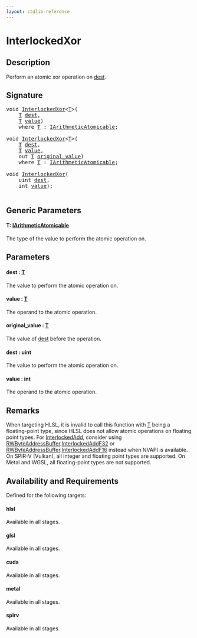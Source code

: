 ```yaml
---
layout: stdlib-reference
---
```


# InterlockedXor

## Description

Perform an atomic xor operation on <span class='code'><a href="interlockedxor-0b.html#decl-dest" class="code_param">dest</a></span>.



## Signature 

<pre>
<span class="code_keyword">void</span> <a href="interlockedxor-0b.html">InterlockedXor</a>&lt;<a href="interlockedxor-0b.html#typeparam-T" class="code_type">T</a>&gt;(
    <a href="interlockedxor-0b.html#typeparam-T" class="code_type">T</a> <a href="interlockedxor-0b.html#decl-dest" class="code_param">dest</a>,
    <a href="interlockedxor-0b.html#typeparam-T" class="code_type">T</a> <a href="interlockedxor-0b.html#decl-value" class="code_param">value</a>)
    <span class='code_keyword'>where</span> <a href="interlockedxor-0b.html#typeparam-T" class="code_type">T</a> : <a href="../interfaces/iarithmeticatomicable-01b/index.html" class="code_type">IArithmeticAtomicable</a>;

<span class="code_keyword">void</span> <a href="interlockedxor-0b.html">InterlockedXor</a>&lt;<a href="interlockedxor-0b.html#typeparam-T" class="code_type">T</a>&gt;(
    <a href="interlockedxor-0b.html#typeparam-T" class="code_type">T</a> <a href="interlockedxor-0b.html#decl-dest" class="code_param">dest</a>,
    <a href="interlockedxor-0b.html#typeparam-T" class="code_type">T</a> <a href="interlockedxor-0b.html#decl-value" class="code_param">value</a>,
    <span class="code_keyword">out</span> <a href="interlockedxor-0b.html#typeparam-T" class="code_type">T</a> <a href="interlockedxor-0b.html#decl-original_value" class="code_param">original_value</a>)
    <span class='code_keyword'>where</span> <a href="interlockedxor-0b.html#typeparam-T" class="code_type">T</a> : <a href="../interfaces/iarithmeticatomicable-01b/index.html" class="code_type">IArithmeticAtomicable</a>;

<span class="code_keyword">void</span> <a href="interlockedxor-0b.html">InterlockedXor</a>(
    <span class="code_keyword">uint</span> <a href="interlockedxor-0b.html#decl-dest" class="code_param">dest</a>,
    <span class="code_keyword">int</span> <a href="interlockedxor-0b.html#decl-value" class="code_param">value</a>);

</pre>

## Generic Parameters

####  <a id="typeparam-T"></a>T: [IArithmeticAtomicable](../interfaces/iarithmeticatomicable-01b/index)
The type of the value to perform the atomic operation on.


## Parameters

####  <a id="decl-dest"></a>dest  : [T](interlockedxor-0b#typeparam-T)
The value to perform the atomic operation on.

####  <a id="decl-value"></a>value  : [T](interlockedxor-0b#typeparam-T)
The operand to the atomic operation.

####  <a id="decl-original_value"></a>original\_value  : [T](interlockedxor-0b#typeparam-T)
The value of <span class='code'><a href="interlockedxor-0b.html#decl-dest" class="code_param">dest</a></span> before the operation.

####  <a id="decl-dest"></a>dest  : uint
The value to perform the atomic operation on.

####  <a id="decl-value"></a>value  : int
The operand to the atomic operation.


## Remarks
When targeting HLSL, it is invalid to call this function with <span class='code'><a href="interlockedxor-0b.html#typeparam-T" class="code_type">T</a></span> being a floating-point type, since
HLSL does not allow atomic operations on floating point types. For <span class='code'><a href="interlockedadd-0b.html">InterlockedAdd</a></span>, consider using
<span class='code'><a href="../types/rwbyteaddressbuffer-0126d/index.html" class="code_type">RWByteAddressBuffer</a>.<a href="../types/rwbyteaddressbuffer-0126d/interlockedaddf32-0be.html">InterlockedAddF32</a></span> or <span class='code'><a href="../types/rwbyteaddressbuffer-0126d/index.html" class="code_type">RWByteAddressBuffer</a>.<a href="../types/rwbyteaddressbuffer-0126d/interlockedaddf16-0be.html">InterlockedAddF16</a></span> instead when NVAPI is available.
On SPIR-V (Vulkan), all integer and floating point types are supported.
On Metal and WGSL, all floating-point types are not supported.


## Availability and Requirements

Defined for the following targets:

#### hlsl
Available in all stages.

#### glsl
Available in all stages.

#### cuda
Available in all stages.

#### metal
Available in all stages.

#### spirv
Available in all stages.



